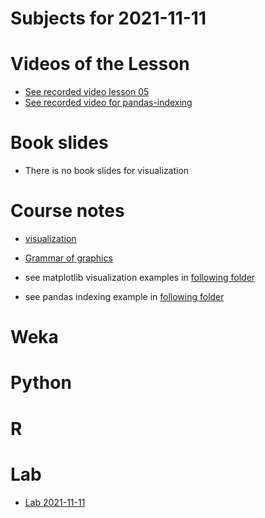 # Subjects for 2021-11-11

# Videos of the Lesson

- [See recorded video lesson 05](https://youtu.be/mC3XipIWPbI)
- [See recorded video for pandas-indexing](https://youtu.be/_-2TqKnM0b8)

# Book slides

- There is no book slides for visualization

# Course notes

- [visualization](../course-content/visualization.md)
- [Grammar of graphics](../course-content/grammar-of-graphics.md)

- see matplotlib visualization examples in [following folder](../course-content/chart-examples-for-matplotlib)

- see pandas indexing example in [following folder](../course-content/pandas-examples)



# Weka



# Python



# R 



# Lab

- [Lab 2021-11-11](../course-content/labs/lab04/lab04.md)




